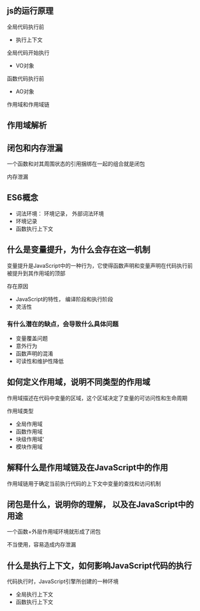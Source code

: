 ## js的运行原理

全局代码执行前

- 执行上下文

全局代码开始执行

- VO对象

函数代码执行前

- AO对象

作用域和作用域链





## 作用域解析



## 闭包和内存泄漏

一个函数和对其周围状态的引用捆绑在一起的组合就是闭包

内存泄漏

## ES6概念

- 词法环境： 环境记录， 外部词法环境
- 环境记录
- 函数执行上下文



## 什么是变量提升，为什么会存在这一机制

变量提升是JavaScript中的一种行为，它使得函数声明和变量声明在代码执行前被提升到其作用域的顶部

存在原因

- JavaScript的特性， 编译阶段和执行阶段
- 灵活性

### 有什么潜在的缺点，会导致什么具体问题

- 变量覆盖问题
- 意外行为
- 函数声明的混淆
- 可读性和维护性降低



## 如何定义作用域，说明不同类型的作用域

作用域描述在代码中变量的区域，这个区域决定了变量的可访问性和生命周期

作用域类型

- 全局作用域
- 函数作用域
- 块级作用域‘
- 模块作用域



## 解释什么是作用域链及在JavaScript中的作用

作用域链用于确定当前执行代码的上下文中变量的查找和访问机制



## 闭包是什么，说明你的理解， 以及在JavaScript中的用途

一个函数+外层作用域环境就形成了闭包

不当使用，容易造成内存泄漏



## 什么是执行上下文，如何影响JavaScript代码的执行

代码执行时，JavaScript引擎所创建的一种环境

- 全局执行上下文
- 函数执行上下文





